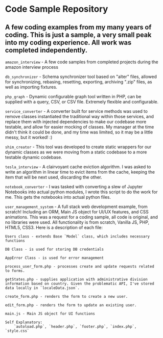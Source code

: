# Code Sample Repository 

## A few coding examples from my many years of coding. This is just a sample, a very small peak into my coding experience. All work was completed independently.

`amazon_interview` - A few code samples from completed projects during the amazon interview process

`db_synchronizer` - Schema synchronizer tool based on "alter" files, allowed for synchronizing, rebasing, resetting, exporting, archiving ".zip" files, as well as importing fixtures.

`php_graph` - Dynamic configurable graph tool written in PHP, can be supplied with a query, CSV, or CSV file. Extremely flexible and configurable.

`service_converter` - A converter built for service methods was used to remove classes instantiated the traditional way within those services, and replace them with injected dependencies to make our codebase more testable, and allow for easier mocking of classes. My manager at the time didn't think it could be done, and my time was limited, so it may be a little messy, but it worked! :)

`shim_creator` - This tool was developed to create static wrappers for our dynamic classes as we were moving from a static codebase to a more testable dynamic codebase.

`tesla_interview` - A clairvoyant cache eviction algorithm. I was asked to write an algorithm in linear time to evict items from the cache, keeping the item that will be next used, discarding the other.

`notebook_converter` - I was tasked with converting a slew of Jupyter Notebooks into actual python modules, I wrote this script to do the work for me. This gets the notebooks into actual python files.

`user_management_system` - A full stack web development example, from scratch! Including an ORM, Main JS object for UI/UX features, and CSS animations. This was a request for a coding sample, all code is original, and no libraries were used. All functionality is from scratch, Vanilla JS, PHP, HTML5, CSS3. Here is a description of each file:

	Users class - extends Base `Model` class, which includes necessary functions

	DB Class - is used for storing DB credentials

	AppError Class - is used for error management

	process_user_form.php - processes create and update requests related to forms.

	getStates.php - supplies application with administrative division information based on country. Given the problematic API, I've stored data locally in `localeData.json`.

	create_form.php - renders the form to create a new user.

	edit_form.php - renders the form to update an existing user.

	main.js - Main JS object for UI functions

	Self Explanatory:
	    `autoload.php`, `header.php`, `footer.php`, `index.php`, `style.css`
